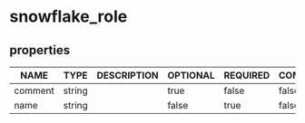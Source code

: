 
# snowflake_role

<!-- These docs are auto-generated by code in ./docgen, run by with make docs. Manual edits will be overwritten. -->

## properties

|  NAME   |  TYPE  | DESCRIPTION | OPTIONAL | REQUIRED  | COMPUTED | DEFAULT |
|---------|--------|-------------|----------|-----------|----------|---------|
| comment | string |             | true     | false     | false    | <nil>   |
| name    | string |             | false    | true      | false    | <nil>   |
